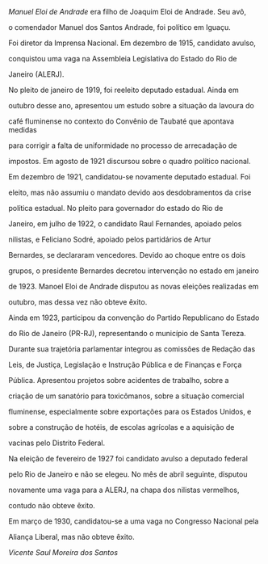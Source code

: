 

*Manuel Eloi de Andrade* era filho de Joaquim Eloi de Andrade. Seu avô,

o comendador Manuel dos Santos Andrade, foi político em Iguaçu.



Foi diretor da Imprensa Nacional. Em dezembro de 1915, candidato avulso,

conquistou uma vaga na Assembleia Legislativa do Estado do Rio de

Janeiro (ALERJ).



No pleito de janeiro de 1919, foi reeleito deputado estadual. Ainda em

outubro desse ano, apresentou um estudo sobre a situação da lavoura do

café fluminense no contexto do Convênio de Taubaté que apontava medidas

para corrigir a falta de uniformidade no processo de arrecadação de

impostos. Em agosto de 1921 discursou sobre o quadro político nacional.



Em dezembro de 1921, candidatou-se novamente deputado estadual. Foi

eleito, mas não assumiu o mandato devido aos desdobramentos da crise

política estadual. No pleito para governador do estado do Rio de

Janeiro, em julho de 1922, o candidato Raul Fernandes, apoiado pelos

nilistas, e Feliciano Sodré, apoiado pelos partidários de Artur

Bernardes, se declararam vencedores. Devido ao choque entre os dois

grupos, o presidente Bernardes decretou intervenção no estado em janeiro

de 1923. Manoel Eloi de Andrade disputou as novas eleições realizadas em

outubro, mas dessa vez não obteve êxito.



Ainda em 1923, participou da convenção do Partido Republicano do Estado

do Rio de Janeiro (PR-RJ), representando o município de Santa Tereza.



Durante sua trajetória parlamentar integrou as comissões de Redação das

Leis, de Justiça, Legislação e Instrução Pública e de Finanças e Força

Pública. Apresentou projetos sobre acidentes de trabalho, sobre a

criação de um sanatório para toxicômanos, sobre a situação comercial

fluminense, especialmente sobre exportações para os Estados Unidos, e

sobre a construção de hotéis, de escolas agrícolas e a aquisição de

vacinas pelo Distrito Federal.



Na eleição de fevereiro de 1927 foi candidato avulso a deputado federal

pelo Rio de Janeiro e não se elegeu. No mês de abril seguinte, disputou

novamente uma vaga para a ALERJ, na chapa dos nilistas vermelhos,

contudo não obteve êxito.



Em março de 1930, candidatou-se a uma vaga no Congresso Nacional pela

Aliança Liberal, mas não obteve êxito.



*Vicente Saul Moreira dos Santos*



